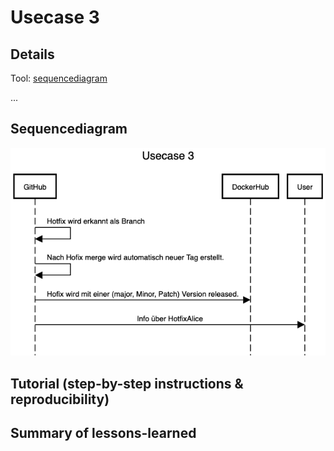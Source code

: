 # Usecase 3

## Details
Tool: [sequencediagram](https://sequencediagram.org/)

...

## Sequencediagram
![Usecase3](Images/Usecase3.png)

## Tutorial (step-by-step instructions & reproducibility)

## Summary of lessons-learned
